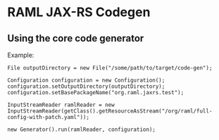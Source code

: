# RAML JAX-RS Codegen

## Using the core code generator

Example:

    File outputDirectory = new File("/some/path/to/target/code-gen");

    Configuration configuration = new Configuration();
    configuration.setOutputDirectory(outputDirectory);
    configuration.setBasePackageName("org.raml.jaxrs.test");

    InputStreamReader ramlReader = new InputStreamReader(getClass().getResourceAsStream("/org/raml/full-config-with-patch.yaml"));

    new Generator().run(ramlReader, configuration);
